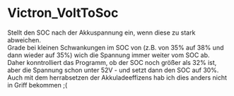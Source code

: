 # Victron_VoltToSoc
Stellt den SOC nach der Akkuspannung ein, wenn diese zu stark abweichen.<br>
Grade bei kleinen Schwankungen im SOC von (z.B. von 35% auf 38% und dann wieder auf 35%) wich die Spannung immer weiter vom SOC ab.<br>
Daher konntrolliert das Programm, ob der SOC noch größer als 32% ist, aber die Spannung schon unter 52V - und setzt dann den SOC auf 30%.<br>
Auch mit dem herrabsetzen der Akkuladeeffizens hab ich dies anders nicht in Griff bekommen ;(
